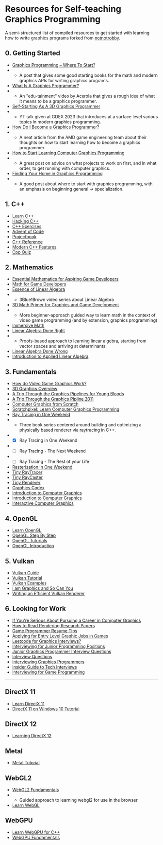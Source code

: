 # Resources for Self-teaching Graphics Programming

A semi-structured list of compiled resources to get started with learning how to write graphics programs forked from [notnotrobby](https://gist.github.com/notnotrobby/ceef71527b4f15869133ba7b397912e9). 

## 0. Getting Started
- [Graphics Programming – Where To Start?](https://www.stefanpijnacker.nl/article/graphics-programming-where-to-start/)
- - A post that gives some good starting books for the math and modern graphics APIs for writing graphics programs.
- [What Is A Graphics Programmer?](https://www.youtube.com/watch?v=O-2viBhLTqI)
- - An "edu-tainment" video by Acerola that gives a rough idea of what it means to be a graphics programmer.
- [Self-Starting As A 3D Graphics Programmer](https://www.youtube.com/watch?v=b4iIg32g65s)
- - YT talk given at GDEX 2023 that introduces at a surface level various topics in modern graphics programming.
- [How Do I Become a Graphics Programmer?](https://gpuopen.com/learn/how_do_you_become_a_graphics_programmer/)
- - A neat article from the AMD game engineering team about their thoughts on how to start learning how to become a graphics programmer.
- [How to Start Learning Computer Graphics Programming](https://erkaman.github.io/posts/beginner_computer_graphics.html) 
- - A great post on advice on what projects to work on first, and in what order, to get running with computer graphics.
- [Finding Your Home in Graphics Programming](https://alextardif.com/LearningGraphics.html)
- - A good post about where to start with graphics programming, with an emphasis on beginning general -> specialization. 

## 1. C++
- [Learn C++](https://www.learncpp.com)
- [Hacking C++](https://hackingcpp.com/index.html)
- [C++ Exercises](https://www.w3resource.com/cpp-exercises/)
- [Advent of Code](https://adventofcode.com/)
- [Projectbook](https://projectbook.code.brettchalupa.com)
- [C++ Reference](https://en.cppreference.com/w/)
- [Modern C++ Features](https://github.com/AnthonyCalandra/modern-cpp-features)
- [Cpp Quiz](https://cppquiz.org/)

## 2. Mathematics
- [Essential Mathematics for Aspiring Game Developers](https://www.youtube.com/watch?v=DPfxjQ6sqrc)
- [Math for Game Developers](https://www.youtube.com/playlist?list=PLYnrabpSIM-93QtJmGnQcJRdiqMBEwZ7_)
- [Essence of Linear Algebra](https://www.youtube.com/playlist?list=PLZHQObOWTQDPD3MizzM2xVFitgF8hE_ab)
- - 3Blue1Brown video series about Linear Algebra
- [3D Math Primer for Graphics and Game Development](https://gamemath.com/)
- - More beginner-approach guided way to learn math in the context of video game programming (and by extension, graphics programming)
- [Immersive Math](https://immersivemath.com/ila/index.html)
- [Linear Algebra Done Right](https://linear.axler.net/)
- - Proofs-based approach to learning linear algebra, starting from vector spaces and arriving at determinants.
- [Linear Algebra Done Wrong](https://www.math.brown.edu/streil/papers/LADW/LADW.html)
- [Introduction to Applied Linear Algebra](https://web.stanford.edu/~boyd/vmls/)

## 3. Fundamentals
- [How do Video Game Graphics Work?](https://www.youtube.com/watch?v=C8YtdC8mxTU)
- [3D Graphics Overview](https://www.youtube.com/playlist?list=PLlWgYfV78e0lRd_k8RXTBYZUlq4q3D62X)
- [A Trip Through the Graphics Pipelines for Young Bloods](https://www.jeremyong.com/cpp/2021/05/20/graphics-pipelines-for-young-bloods/)
- [A Trip Through the Graphics Pipline 2011](https://fgiesen.wordpress.com/2011/07/09/a-trip-through-the-graphics-pipeline-2011-index/)
- [Computer Graphics from Scratch](https://www.gabrielgambetta.com/computer-graphics-from-scratch/)
- [Scratchpixel: Learn Computer Graphics Programming](https://www.scratchapixel.com/)
- [Ray Tracing in One Weekend](https://raytracing.github.io/)
- - Three book series centered around building and optimizing a physically based renderer via raytracing in C++.
- - [x] Ray Tracing in One Weekend
- - [ ] Ray Tracing - The Next Weekend
- - [ ] Ray Tracing - The Rest of your Life
- [Rasterization in One Weekend](https://tayfunkayhan.wordpress.com/2018/11/24/rasterization-in-one-weekend/)
- [Tiny RayTracer](https://github.com/ssloy/tinyraytracer/wiki)
- [Tiny RayCaster](https://github.com/ssloy/tinyraycaster/wiki)
- [Tiny Renderer](https://github.com/ssloy/tinyrenderer/wiki)
- [Graphics Codex](https://graphicscodex.com/)
- [Introduction to Computer Graphics](https://math.hws.edu/graphicsbook/)
- [Introduction to Computer Graphics](https://www.youtube.com/playlist?list=PLplnkTzzqsZTfYh4UbhLGpI5kGd5oW_Hh)
- [Interactive Computer Graphics](https://www.youtube.com/playlist?list=PLplnkTzzqsZS3R5DjmCQsqupu43oS9CFN)

## 4. OpenGL
- [Learn OpenGL](https://learnopengl.com/)
- [OpenGL Step By Step](https://ogldev.org/)
- [OpenGL Tutorials](https://www.opengl-tutorial.org/)
- [OpenGL Introduction](https://open.gl/introduction)

## 5. Vulkan
- [Vulkan Guide](https://vkguide.dev/)
- [Vulkan Tutorial](https://vulkan-tutorial.com/)
- [Vulkan Examples](https://github.com/SaschaWillems/Vulkan)
- [I am Graphics and So Can You](https://www.fasterthan.life/blog/2017/7/11/i-am-graphics-and-so-can-you-part-1)
- [Writing an Efficient Vulkan Renderer](https://zeux.io/2020/02/27/writing-an-efficient-vulkan-renderer/)

## 6. Looking for Work
- [If You're Serious About Pursuing a Career in Computer Graphics](https://old.reddit.com/r/gameenginedevs/comments/17nsp1m/how_to_get_into_game_engine_programming/k7v4l91/?context=3)
- [How to Read Rendering Research Papers](https://morgan3d.github.io/advanced-ray-tracing-course/reading-research.pdf)
- [Game Programmer Resume Tips](https://github.com/unpacklo/game-programmer-resume-tips)
- [Applying for Entry Level Graphic Jobs in Games](https://alextardif.com/GraphicsJobGuide.html)
- [Leetcode for Graphics Interviews?](https://www.reddit.com/r/GraphicsProgramming/comments/ymt0qq/leetcode_for_graphics_interviews/iv60as6/?context=3)
- [Interviewing for Junior Programming Positions](https://clementpirelli.wordpress.com/2023/05/31/interviewing-for-junior-programming-positions/)
- [Junior Graphics Programmer Interview Questions](https://erkaman.github.io/posts/junior_graphics_programmer_interview.html)
- [Interview Questions](https://aras-p.info/blog/2016/11/05/Interview-questions/)
- [Interviewing Graphics Programmers](https://www.jeremyong.com/graphics/interviewing/2023/08/05/graphics-programmer-interviewing/)
- [Insider Guide to Tech Interviews](https://bartwronski.com/2022/01/04/insider-guide-to-tech-interviews/)
- [Interviewing for Game Programming](https://lazyfoo.net/articles/article12_interviewing-for-game-programming/index.php)

---------------------------------------

## DirectX 11
- [Learn DirectX 11](https://graphicsprogramming.github.io/learnd3d11/)
- [DirectX 11 on Windows 10 Tutorial](https://www.rastertek.com/tutdx11win10.html)

## DirectX 12
- [Learning DirectX 12](https://www.3dgep.com/learning-directx-12-1/)

## Metal
- [Metal Tutorial](https://metaltutorial.com/)

## WebGL2
- [WebGL2 Fundamentals](https://webgl2fundamentals.org/)
- - Guided approach to learning webgl2 for use in the browser
- [Learn WebGL](https://learnwebgl.brown37.net/)

## WebGPU
- [Learn WebGPU for C++](https://eliemichel.github.io/LearnWebGPU/)
- [WebGPU Fundamentals](https://webgpufundamentals.org/)